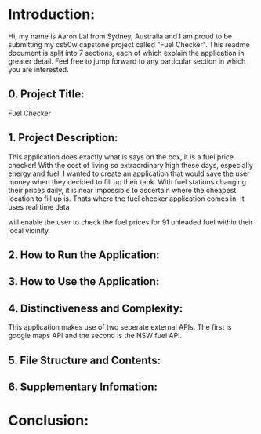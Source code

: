 # Introduction:
Hi, my name is Aaron Lal from Sydney, Australia and I am proud to be submitting my cs50w capstone project called "Fuel Checker". This readme document is split into 7 sections, each of which explain the application in greater detail. Feel free to jump forward to any particular section in which you are interested. 

## 0. Project Title:
Fuel Checker

## 1. Project Description: 
This application does exactly what is says on the box, it is a fuel price checker! With the cost of living so extraordinary high these days, especially energy and fuel, I wanted to create an application that would save the user money when they decided to fill up their tank. With fuel stations changing their prices daily, it is near impossible to ascertain where the cheapest location to fill up is. Thats where the fuel checker application comes in. It uses real time data 



will enable the user to check the fuel prices for 91 unleaded fuel within their local vicinity. 

## 2. How to Run the Application:

## 3. How to Use the Application:

## 4. Distinctiveness and Complexity:

This application makes use of two seperate external APIs. The first is google maps API and the second is the NSW fuel API.

## 5. File Structure and Contents:

## 6. Supplementary Infomation:

# Conclusion:


